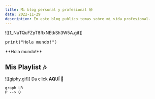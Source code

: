```yaml
---
title: Mi blog personal y profesional 😎
date: 2022-11-29
description: En este blog publico temas sobre mi vida profesional.
---
```


![[1_NuTQuFZpT8RxNEtkSh3W5A.gif]]

<pre>
print("Hola mundo!")
</pre>

<div className="text-green-500"> **Hola mundo!** </div>

## Mis Playlist 🎶

![[giphy.gif]]
Da click [**AQUÍ**](blog/playlist) 🥳

```mermaid 
graph LR
P --> Q 
```


<script src="https://giscus.app/client.js"
        data-repo="LaloRoe/LaloRoe"
        data-repo-id="R_kgDOKUhCTA"
        data-category="Announcements"
        data-category-id="DIC_kwDOKUhCTM4CZgUO"
        data-mapping="/index"
        data-strict="0"
        data-reactions-enabled="1"
        data-emit-metadata="0"
        data-input-position="top"
        data-theme="cobalt"
        data-lang="es"
        crossorigin="anonymous"
        async>
</script>